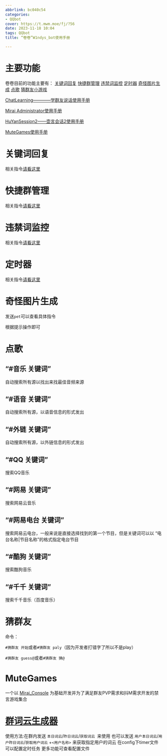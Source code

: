 ```yaml
---
abbrlink: bc040c54
categories:
- QQbot
cover: https://t.mwm.moe/fj/?56
date: 2023-11-18 10:04
tags: QQbot
title: “卷卷”W1ndys_bot使用手册

---
```


# 主要功能

卷卷目前的功能主要有：
[关键词回复](#关键词回复)      [快捷群管理](#快捷群管理)     [违禁词监控](#违禁词监控)    [定时器](#定时器)     [奇怪图片生成](#奇怪图片生成)     [点歌](#点歌)   [猜群友小游戏](#猜群友)

[ChatLearning————学群友说话使用手册](https://w1ndys.top/posts/edeaa258.html#/)

[Mirai Administrator使用手册](https://w1ndys.top/posts/369f16e7.html#/)

[HuYanSession2——壶言会话2使用手册](https://w1ndys.top/posts/7a43906e.html#/)

[MuteGames使用手册](https://w1ndys.top/posts/7183a269.html#/)

# 关键词回复

相关指令[请看这里](https://w1ndys.top/posts/7a43906e.html#%E8%87%AA%E5%AE%9A%E4%B9%89%E5%9B%9E%E5%A4%8D)

# 快捷群管理

相关指令[请看这里](https://w1ndys.top/posts/7a43906e.html#%E7%BE%A4%E7%AE%A1%E7%90%86)

# 违禁词监控

相关指令[请看这里](https://w1ndys.top/posts/7a43906e.html#%E8%BF%9D%E7%A6%81%E8%AF%8D)

# 定时器

相关指令[请看这里](https://w1ndys.top/posts/7a43906e.html#%E5%AE%9A%E6%97%B6%E5%99%A8)

# 奇怪图片生成

发送`pet`可以查看具体指令

根据提示操作即可

# 点歌

## “#音乐 关键词”

自动搜索所有源以找出来找最佳音频来源

## “#语音 关键词”

自动搜索所有源，以语音信息的形式发出

## “#外链 关键词”

自动搜索所有源，以外链信息的形式发出

## “#QQ 关键词”

搜索QQ音乐

## “#网易 关键词”

搜索网易云音乐

## “#网易电台 关键词”

搜索网易云电台，一般来说是直接选择找到的第一个节目，但是关键词可以以 “电台名称|节目名称”的格式指定电台节目

## “#酷狗 关键词”

搜索酷狗音乐

## “#千千 关键词”

搜索千千音乐（百度音乐）

# 猜群友

命令：

`#猜群友 开始`或者`#猜群友 paly`（因为开发者打错字了所以不是play）

`#猜群友 guess@`或者`#猜群友 猜@`

# MuteGames

一个以 [Mirai_Console](https://github.com/mamoe/mirai) 为基础开发并为了满足群友PVP需求和抖M需求开发的禁言游戏集合

# [群词云生成器](https://mirai.mamoe.net/topic/959/wordcloudplugin_%E7%BE%A4%E8%AF%8D%E4%BA%91%E7%94%9F%E6%88%90%E5%99%A8)

使用方法:在群内发送 `本日词云`/`昨日词云`/`获取词云 `来使用
也可以发送 `用户本日词云`/`用户昨日词云`/`获取用户词云` +`<用户名称>` 来获取指定用户的词云
在config下timer文件可以配置定时任务
更多功能可查看配置文件

